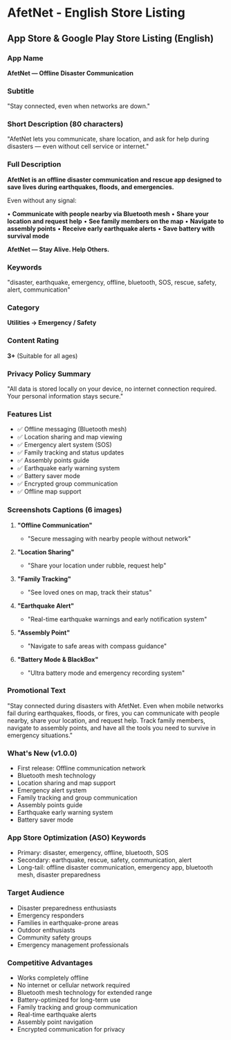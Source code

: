 # AfetNet - English Store Listing

## App Store & Google Play Store Listing (English)

### App Name
**AfetNet — Offline Disaster Communication**

### Subtitle
"Stay connected, even when networks are down."

### Short Description (80 characters)
"AfetNet lets you communicate, share location, and ask for help during disasters — even without cell service or internet."

### Full Description

**AfetNet is an offline disaster communication and rescue app designed to save lives during earthquakes, floods, and emergencies.**

Even without any signal:

• **Communicate with people nearby via Bluetooth mesh**
• **Share your location and request help**
• **See family members on the map**
• **Navigate to assembly points**
• **Receive early earthquake alerts**
• **Save battery with survival mode**

**AfetNet — Stay Alive. Help Others.**

### Keywords
"disaster, earthquake, emergency, offline, bluetooth, SOS, rescue, safety, alert, communication"

### Category
**Utilities → Emergency / Safety**

### Content Rating
**3+** (Suitable for all ages)

### Privacy Policy Summary
"All data is stored locally on your device, no internet connection required. Your personal information stays secure."

### Features List
- ✅ Offline messaging (Bluetooth mesh)
- ✅ Location sharing and map viewing
- ✅ Emergency alert system (SOS)
- ✅ Family tracking and status updates
- ✅ Assembly points guide
- ✅ Earthquake early warning system
- ✅ Battery saver mode
- ✅ Encrypted group communication
- ✅ Offline map support

### Screenshots Captions (6 images)

1. **"Offline Communication"**
   - "Secure messaging with nearby people without network"

2. **"Location Sharing"**
   - "Share your location under rubble, request help"

3. **"Family Tracking"**
   - "See loved ones on map, track their status"

4. **"Earthquake Alert"**
   - "Real-time earthquake warnings and early notification system"

5. **"Assembly Point"**
   - "Navigate to safe areas with compass guidance"

6. **"Battery Mode & BlackBox"**
   - "Ultra battery mode and emergency recording system"

### Promotional Text
"Stay connected during disasters with AfetNet. Even when mobile networks fail during earthquakes, floods, or fires, you can communicate with people nearby, share your location, and request help. Track family members, navigate to assembly points, and have all the tools you need to survive in emergency situations."

### What's New (v1.0.0)
- First release: Offline communication network
- Bluetooth mesh technology
- Location sharing and map support
- Emergency alert system
- Family tracking and group communication
- Assembly points guide
- Earthquake early warning system
- Battery saver mode

### App Store Optimization (ASO) Keywords
- Primary: disaster, emergency, offline, bluetooth, SOS
- Secondary: earthquake, rescue, safety, communication, alert
- Long-tail: offline disaster communication, emergency app, bluetooth mesh, disaster preparedness

### Target Audience
- Disaster preparedness enthusiasts
- Emergency responders
- Families in earthquake-prone areas
- Outdoor enthusiasts
- Community safety groups
- Emergency management professionals

### Competitive Advantages
- Works completely offline
- No internet or cellular network required
- Bluetooth mesh technology for extended range
- Battery-optimized for long-term use
- Family tracking and group communication
- Real-time earthquake alerts
- Assembly point navigation
- Encrypted communication for privacy
